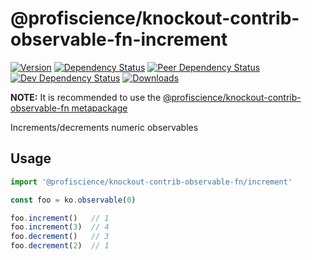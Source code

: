 # @profiscience/knockout-contrib-observable-fn-increment

[![Version][npm-version-shield]][npm]
[![Dependency Status][david-dm-shield]][david-dm]
[![Peer Dependency Status][david-dm-peer-shield]][david-dm-peer]
[![Dev Dependency Status][david-dm-dev-shield]][david-dm-dev]
[![Downloads][npm-stats-shield]][npm-stats]

[david-dm]: https://david-dm.org/Profiscience/knockout-contrib?path=packages/observable.fn.increment
[david-dm-shield]: https://david-dm.org/Profiscience/knockout-contrib/status.svg?path=packages/observable.fn.increment

[david-dm-peer]: https://david-dm.org/Profiscience/knockout-contrib?path=packages/observable.fn.increment&type=peer
[david-dm-peer-shield]: https://david-dm.org/Profiscience/knockout-contrib/status.svg?path=packages/observable.fn.increment&type=peer

[david-dm-dev]: https://david-dm.org/Profiscience/knockout-contrib?path=packages/observable.fn.increment&type=dev
[david-dm-dev-shield]: https://david-dm.org/Profiscience/knockout-contrib/status.svg?path=packages/observable.fn.increment&type=dev

[npm]: https://www.npmjs.com/package/@profiscience/knockout-contrib-observable-fn-increment
[npm-version-shield]: https://img.shields.io/npm/v/@profiscience/knockout-contrib-observable-fn-increment.svg

[npm-stats]: http://npm-stat.com/charts.html?package=@profiscience/knockout-contrib-observable-fn-increment&author=&from=&to=
[npm-stats-shield]: https://img.shields.io/npm/dt/@profiscience/knockout-contrib-observable-fn-increment.svg?maxAge=2592000

**NOTE:** It is recommended to use the [@profiscience/knockout-contrib-observable-fn metapackage](../observable.fn)

Increments/decrements numeric observables

## Usage

```javascript
import '@profiscience/knockout-contrib-observable-fn/increment'

const foo = ko.observable(0)

foo.increment()   // 1
foo.increment(3)  // 4
foo.decrement()   // 3
foo.decrement(2)  // 1
```